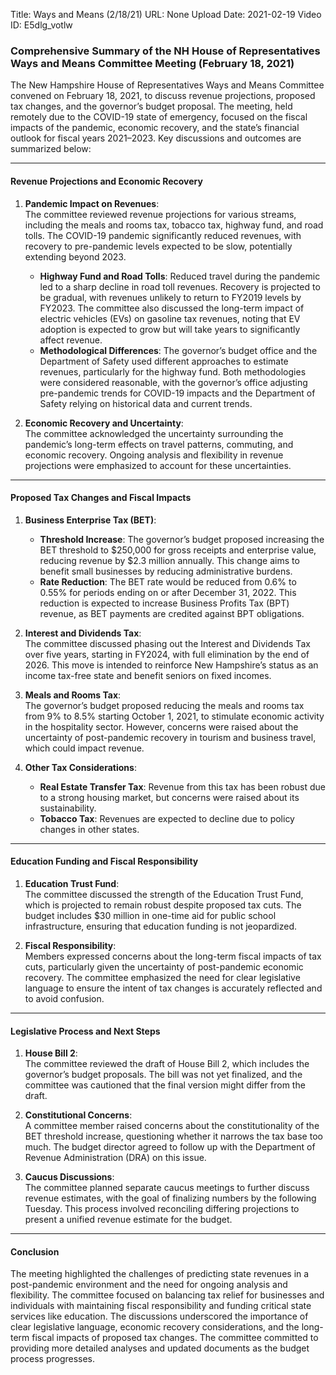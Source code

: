 Title: Ways and Means (2/18/21)
URL: None
Upload Date: 2021-02-19
Video ID: E5dlg_votlw

### Comprehensive Summary of the NH House of Representatives Ways and Means Committee Meeting (February 18, 2021)

The New Hampshire House of Representatives Ways and Means Committee convened on February 18, 2021, to discuss revenue projections, proposed tax changes, and the governor’s budget proposal. The meeting, held remotely due to the COVID-19 state of emergency, focused on the fiscal impacts of the pandemic, economic recovery, and the state’s financial outlook for fiscal years 2021–2023. Key discussions and outcomes are summarized below:

---

#### **Revenue Projections and Economic Recovery**
1. **Pandemic Impact on Revenues**:  
   The committee reviewed revenue projections for various streams, including the meals and rooms tax, tobacco tax, highway fund, and road tolls. The COVID-19 pandemic significantly reduced revenues, with recovery to pre-pandemic levels expected to be slow, potentially extending beyond 2023.  
   - **Highway Fund and Road Tolls**: Reduced travel during the pandemic led to a sharp decline in road toll revenues. Recovery is projected to be gradual, with revenues unlikely to return to FY2019 levels by FY2023. The committee also discussed the long-term impact of electric vehicles (EVs) on gasoline tax revenues, noting that EV adoption is expected to grow but will take years to significantly affect revenue.  
   - **Methodological Differences**: The governor’s budget office and the Department of Safety used different approaches to estimate revenues, particularly for the highway fund. Both methodologies were considered reasonable, with the governor’s office adjusting pre-pandemic trends for COVID-19 impacts and the Department of Safety relying on historical data and current trends.  

2. **Economic Recovery and Uncertainty**:  
   The committee acknowledged the uncertainty surrounding the pandemic’s long-term effects on travel patterns, commuting, and economic recovery. Ongoing analysis and flexibility in revenue projections were emphasized to account for these uncertainties.

---

#### **Proposed Tax Changes and Fiscal Impacts**
1. **Business Enterprise Tax (BET)**:  
   - **Threshold Increase**: The governor’s budget proposed increasing the BET threshold to $250,000 for gross receipts and enterprise value, reducing revenue by $2.3 million annually. This change aims to benefit small businesses by reducing administrative burdens.  
   - **Rate Reduction**: The BET rate would be reduced from 0.6% to 0.55% for periods ending on or after December 31, 2022. This reduction is expected to increase Business Profits Tax (BPT) revenue, as BET payments are credited against BPT obligations.  

2. **Interest and Dividends Tax**:  
   The committee discussed phasing out the Interest and Dividends Tax over five years, starting in FY2024, with full elimination by the end of 2026. This move is intended to reinforce New Hampshire’s status as an income tax-free state and benefit seniors on fixed incomes.

3. **Meals and Rooms Tax**:  
   The governor’s budget proposed reducing the meals and rooms tax from 9% to 8.5% starting October 1, 2021, to stimulate economic activity in the hospitality sector. However, concerns were raised about the uncertainty of post-pandemic recovery in tourism and business travel, which could impact revenue.

4. **Other Tax Considerations**:  
   - **Real Estate Transfer Tax**: Revenue from this tax has been robust due to a strong housing market, but concerns were raised about its sustainability.  
   - **Tobacco Tax**: Revenues are expected to decline due to policy changes in other states.  

---

#### **Education Funding and Fiscal Responsibility**
1. **Education Trust Fund**:  
   The committee discussed the strength of the Education Trust Fund, which is projected to remain robust despite proposed tax cuts. The budget includes $30 million in one-time aid for public school infrastructure, ensuring that education funding is not jeopardized.  

2. **Fiscal Responsibility**:  
   Members expressed concerns about the long-term fiscal impacts of tax cuts, particularly given the uncertainty of post-pandemic economic recovery. The committee emphasized the need for clear legislative language to ensure the intent of tax changes is accurately reflected and to avoid confusion.  

---

#### **Legislative Process and Next Steps**
1. **House Bill 2**:  
   The committee reviewed the draft of House Bill 2, which includes the governor’s budget proposals. The bill was not yet finalized, and the committee was cautioned that the final version might differ from the draft.  

2. **Constitutional Concerns**:  
   A committee member raised concerns about the constitutionality of the BET threshold increase, questioning whether it narrows the tax base too much. The budget director agreed to follow up with the Department of Revenue Administration (DRA) on this issue.  

3. **Caucus Discussions**:  
   The committee planned separate caucus meetings to further discuss revenue estimates, with the goal of finalizing numbers by the following Tuesday. This process involved reconciling differing projections to present a unified revenue estimate for the budget.  

---

#### **Conclusion**
The meeting highlighted the challenges of predicting state revenues in a post-pandemic environment and the need for ongoing analysis and flexibility. The committee focused on balancing tax relief for businesses and individuals with maintaining fiscal responsibility and funding critical state services like education. The discussions underscored the importance of clear legislative language, economic recovery considerations, and the long-term fiscal impacts of proposed tax changes. The committee committed to providing more detailed analyses and updated documents as the budget process progresses.